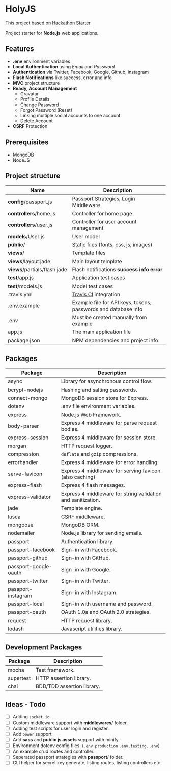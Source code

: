 HolyJS
======

This project based on [Hackathon Starter](https://github.com/sahat/hackathon-starter)

Project starter for **Node.js** web applications.

## Features
- **.env** environment variables
- **Local Authentication** using *Email* and *Password*
- **Authentication** via Twitter, Facebook, Google, Github, instagram
- **Flash Notifications** like success, error and info
- **MVC** project structure
- **Ready, Account Management**
  - Gravatar
  - Profile Details
  - Change Password
  - Forgot Password (Reset)
  - Linking multiple social accounts to one account
  - Delete Account
- **CSRF** Protection

## Prerequisites
- MongoDB
- NodeJS

## Project structure

| Name                          | Description |
| ----------------------------- | -------------------------------------------------------------- |
| **config**/passport.js        | Passport Strategies, Login Middleware                          |
| **controllers**/home.js       | Controller for home page                                       |
| **controllers**/user.js       | Controller for user account management                         |
| **models**/User.js            | User model                                                     |
| **public**/                   | Static files (fonts, css, js, images)                          |
| **views**/                    | Template files                                                 |
| **views**/layout.jade         | Main layout template                                           |
| **views**/partials/flash.jade | Flash notifications **success** **info** **error**             |
| **test**/app.js               | Application test cases                                         |
| **test**/models.js            | Model test cases                                               |
| .travis.yml                   | [Travis CI](https://travis-ci.org/) integration                |
| .env.example                  | Example file for API keys, tokens, passwords and database info |
| .env                          | Must be created manually from example                          |
| app.js                        | The main application file                                      |
| package.json                  | NPM dependencies and project info                              |

## Packages

| Package               | Description                                                  |
| --------------------- | ------------------------------------------------------------ |
| async                 | Library for asynchronous control flow.                       |
| bcrypt-nodejs         | Hashing and salting passwords.                               |
| connect-mongo         | MongoDB session store for Express.                           |
| dotenv                | .env file environment variables.                             |
| express               | Node.js Web Framework.                                       |
| body-parser           | Express 4 middleware for parse request bodies.               |
| express-session       | Express 4 middleware for session store.                      |
| morgan                | HTTP request logger.                                         |
| compression           | `deflate` and `gzip` compressions.                           |
| errorhandler          | Express 4 middleware for error handling.                     |
| serve-favicon         | Express 4 middleware for serving favicon. (also caching)     |
| express-flash         | Express 4 flash messages.                                    |
| express-validator     | Express 4 middleware for string validation and sanitization. |
| jade                  | Template engine.                                             |
| lusca                 | CSRF middleware.                                             |
| mongoose              | MongoDB ORM.                                                 |
| nodemailer            | Node.js library for sending emails.                          |
| passport              | Authentication library.                                      |
| passport-facebook     | Sign-in with Facebook.                                       |
| passport-github       | Sign-in with GitHub.                                         |
| passport-google-oauth | Sign-in with Google.                                         |
| passport-twitter      | Sign-in with Twitter.                                        |
| passport-instagram    | Sign-in with Instagram.                                      |
| passport-local        | Sign-in with username and password.                          |
| passport-oauth        | OAuth 1.0a and OAuth 2.0 strategies.                         |
| request               | HTTP request library.                                        |
| lodash                | Javascript utilities library.                                |

## Development Packages

| Package               | Description                |
| --------------------- | -------------------------- |
| mocha                 | Test framework.            |
| supertest             | HTTP assertion library.    |
| chai                  | BDD/TDD assertion library. |

## Ideas - Todo
- [ ] Adding `socket.io`
- [ ] Custom middleware support with **middlewares**/ folder.
- [ ] Adding test scripts for user login and register.
- [ ] Add `bower` support
- [ ] Add **sass** and **public js assets** support with minify.
- [ ] Environment dotenv config files. (`.env.production` `.env.testing`, `.env`)
- [ ] An example crud routes and controller.
- [ ] Seperated passport strategies with **passport**/ folder.
- [ ] CLI helper for secret key generate, listing routes, listing controllers etc.
